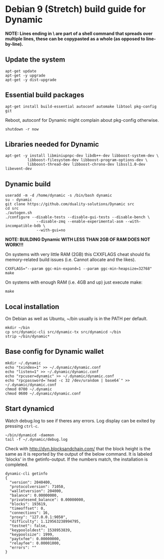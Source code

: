 # Debian 9 (Stretch) build guide for Dynamic

**NOTE: Lines ending in \ are part of a shell command that spreads over multiple 
lines, these can be copypasted as a whole (as opposed to line-by-line).**

## Update the system

```
apt-get update
apt-get -y upgrade
apt-get -y dist-upgrade
```

## Essential build packages
```
apt-get install build-essential autoconf automake libtool pkg-config git
```

Reboot, autoconf for Dynamic might complain about pkg-config otherwise.

```
shutdown -r now
```

## Libraries needed for Dynamic
```
apt-get -y install libminiupnpc-dev libdb++-dev libboost-system-dev \
          libboost-filesystem-dev libboost-program-options-dev \
          libboost-thread-dev libboost-chrono-dev libssl1.0-dev libevent-dev
```
          
## Dynamic build

```
useradd -m -d /home/dynamic -s /bin/bash dynamic
su - dynamic
git clone https://github.com/duality-solutions/Dynamic src
cd src
./autogen.sh
./configure --disable-tests --disable-gui-tests --disable-bench \
              --disable-zmq --enable-experimental-asm --with-incompatible-bdb \
              --with-gui=no
```

**NOTE: BUILDING Dynamic WITH LESS THAN 2GB OF RAM DOES NOT WORK!!!**

On systems with very little RAM (2GB) this CXXFLAGS cheat should fix
memory-related build issues (i.e. Cannot allocate and the likes).

```
CXXFLAGS="--param ggc-min-expand=1 --param ggc-min-heapsize=32768" make
```

On systems with enough RAM (i.e. 4GB and up) just execute make:

```
make
```

## Local installation

On Debian as well as Ubuntu, ~/bin usually is in the PATH per default.

```
mkdir ~/bin
cp src/dynamic-cli src/dynamic-tx src/dynamicd ~/bin
strip ~/bin/dynamic*
```

## Base config for Dynamic wallet
```
mkdir ~/.dynamic
echo "txindex=1" >> ~/.dynamic/dynamic.conf
echo "listen=1" >> ~/.dynamic/dynamic.conf
echo "rpcuser=dynamic" >> ~/.dynamic/dynamic.conf
echo "rpcpassword=`head -c 32 /dev/urandom | base64`" >> ~/.dynamic/dynamic.conf
chmod 0700 ~/.dynamic
chmod 0600 ~/.dynamic/dynamic.conf
```

## Start dynamicd

Watch debug.log to see if theres any errors. Log display can be exited by pressing
`ctrl-c`.

```
~/bin/dynamicd -daemon
tail -f ~/.dynamic/debug.log
```

Check with http://dyn.blocksandchain.com/ that the block height is the same
as it is reported by the output of the below command. It is labeled 'blocks'
in the getinfo-output. If the numbers match, the installation is completed.

```
dynamic-cli getinfo
{
  "version": 2040400,
  "protocolversion": 71050,
  "walletversion": 204000,
  "balance": 0.00000000,
  "privatesend_balance": 0.00000000,
  "blocks": 193619,
  "timeoffset": 0,
  "connections": 16,
  "proxy": "127.0.0.1:9050",
  "difficulty": 1.129563238994795,
  "testnet": false,
  "keypoololdest": 1538953839,
  "keypoolsize": 1999,
  "paytxfee": 0.00000000,
  "relayfee": 0.00001000,
  "errors": ""
}

```
